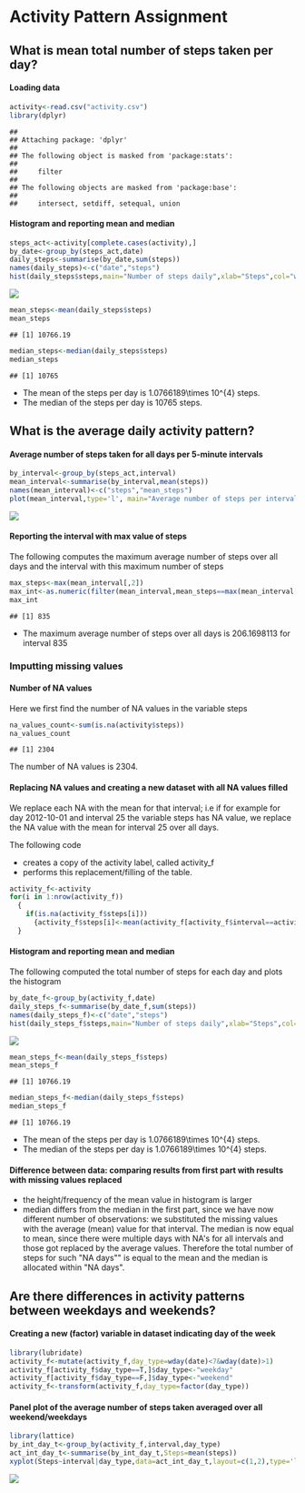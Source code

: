 # Activity Pattern Assignment

## What is mean total number of steps taken per day?

#### Loading data


```r
activity<-read.csv("activity.csv")
library(dplyr)
```

```
## 
## Attaching package: 'dplyr'
## 
## The following object is masked from 'package:stats':
## 
##     filter
## 
## The following objects are masked from 'package:base':
## 
##     intersect, setdiff, setequal, union
```

#### Histogram and reporting mean and median

```r
steps_act<-activity[complete.cases(activity),]
by_date<-group_by(steps_act,date)
daily_steps<-summarise(by_date,sum(steps))
names(daily_steps)<-c("date","steps")
hist(daily_steps$steps,main="Number of steps daily",xlab="Steps",col="wheat", breaks=10)
```

![](PA1_template_files/figure-html/unnamed-chunk-2-1.png) 

```r
mean_steps<-mean(daily_steps$steps)
mean_steps
```

```
## [1] 10766.19
```

```r
median_steps<-median(daily_steps$steps)
median_steps
```

```
## [1] 10765
```

* The mean of the steps per day is 1.0766189\times 10^{4} steps.
* The median of the steps per day is 10765 steps.

## What is the average daily activity pattern? 

#### Average number of steps taken for all days per 5-minute intervals


```r
by_interval<-group_by(steps_act,interval)
mean_interval<-summarise(by_interval,mean(steps))
names(mean_interval)<-c("steps","mean_steps")
plot(mean_interval,type='l', main="Average number of steps per interval for all days", xlab="Interval",ylab="Average Steps")
```

![](PA1_template_files/figure-html/unnamed-chunk-3-1.png) 

#### Reporting the interval with max value of steps 

The following computes the maximum average number of steps over all days and the interval with this maximum number of steps


```r
max_steps<-max(mean_interval[,2])
max_int<-as.numeric(filter(mean_interval,mean_steps==max(mean_interval[,2]))[1,1])
max_int
```

```
## [1] 835
```

* The maximum average number of steps over all days is 206.1698113 for interval 835

### Imputting missing values

#### Number of NA values

Here we first find the number of NA values in the variable steps


```r
na_values_count<-sum(is.na(activity$steps))
na_values_count
```

```
## [1] 2304
```
The number of NA values is 2304.

#### Replacing NA values and creating a new dataset with all NA values filled

We replace each NA with the mean for that interval; i.e if for example for day 2012-10-01 and interval 25 the variable steps has NA value, we replace the NA value with the mean for interval 25 over all days. 

The following code 

* creates a copy of the activity label, called activity_f 
* performs this replacement/filling of the table.


```r
activity_f<-activity
for(i in 1:nrow(activity_f))
  { 
    if(is.na(activity_f$steps[i]))
      {activity_f$steps[i]<-mean(activity_f[activity_f$interval==activity_f$interval[i],]$steps,na.rm=TRUE)}
  }
```

#### Histogram and reporting mean and median

The following computed the total number of steps for each day and plots the histogram


```r
by_date_f<-group_by(activity_f,date)
daily_steps_f<-summarise(by_date_f,sum(steps))
names(daily_steps_f)<-c("date","steps")
hist(daily_steps_f$steps,main="Number of steps daily",xlab="Steps",col="wheat",breaks=10)
```

![](PA1_template_files/figure-html/unnamed-chunk-7-1.png) 

```r
mean_steps_f<-mean(daily_steps_f$steps)
mean_steps_f
```

```
## [1] 10766.19
```

```r
median_steps_f<-median(daily_steps_f$steps)
median_steps_f
```

```
## [1] 10766.19
```

* The mean of the steps per day is 1.0766189\times 10^{4} steps.
* The median of the steps per day is 1.0766189\times 10^{4} steps.

#### Difference between data: comparing results from first part with results with missing values replaced

* the height/frequency of the mean value in histogram is larger
* median differs from the median in the first part, since we have now different number of observations: we substituted the missing values with the average (mean) value for that interval. The median is now equal to mean, since there were multiple days with NA's for all intervals and those got replaced by the average values. Therefore the total number of steps for such "NA days"" is equal to the mean and the median is allocated within "NA days".

## Are there differences in activity patterns between weekdays and weekends?

#### Creating a new (factor) variable in dataset indicating day of the week


```r
library(lubridate)
activity_f<-mutate(activity_f,day_type=wday(date)<7&wday(date)>1)
activity_f[activity_f$day_type==T,]$day_type<-"weekday"
activity_f[activity_f$day_type==F,]$day_type<-"weekend"
activity_f<-transform(activity_f,day_type=factor(day_type))
```

#### Panel plot of the average number of steps taken averaged over all weekend/weekdays


```r
library(lattice)
by_int_day_t<-group_by(activity_f,interval,day_type)
act_int_day_t<-summarise(by_int_day_t,Steps=mean(steps))
xyplot(Steps~interval|day_type,data=act_int_day_t,layout=c(1,2),type='l',xlab="Interval",ylab="Number of steps") 
```

![](PA1_template_files/figure-html/unnamed-chunk-9-1.png) 
